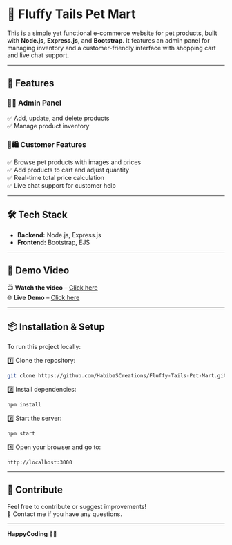 
# 🐾 Fluffy Tails Pet Mart

This is a simple yet functional e-commerce website for pet products, built with **Node.js**, **Express.js**, and **Bootstrap**. It features an admin panel for managing inventory and a customer-friendly interface with shopping cart and live chat support.

---

## 🚀 Features

### 👩‍💻 Admin Panel
✅ Add, update, and delete products  
✅ Manage product inventory  

### 🐶🛍️ Customer Features
✅ Browse pet products with images and prices  
✅ Add products to cart and adjust quantity  
✅ Real-time total price calculation  
✅ Live chat support for customer help  

---

## 🛠 Tech Stack

- **Backend:** Node.js, Express.js  
- **Frontend:** Bootstrap, EJS  

---

## 🎥 Demo Video

📺 **Watch the video** – [Click here](#)  
🌐 **Live Demo** – [Click here](#)

---

## 📦 Installation & Setup

To run this project locally:

1️⃣ Clone the repository:
```bash
git clone https://github.com/HabibaSCreations/Fluffy-Tails-Pet-Mart.git
```

2️⃣ Install dependencies:
```bash
npm install
```

3️⃣ Start the server:
```bash
npm start
```

4️⃣ Open your browser and go to:
```
http://localhost:3000
```

---

## 🙌 Contribute

Feel free to contribute or suggest improvements!  
📧 Contact me if you have any questions.

---

**HappyCoding 🚀🎉**
